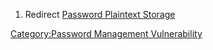 1.  Redirect [Password Plaintext
    Storage](Password_Plaintext_Storage "wikilink")

[Category:Password Management
Vulnerability](Category:Password_Management_Vulnerability "wikilink")